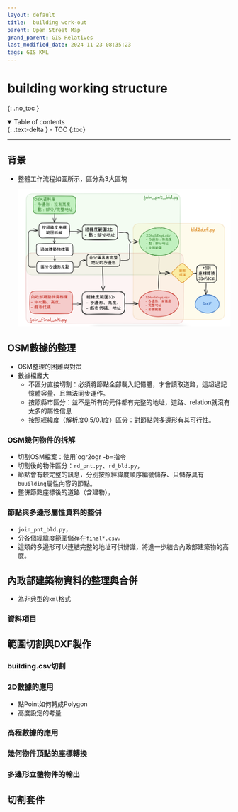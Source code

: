 ```yaml
---
layout: default
title:  building work-out
parent: Open Street Map
grand_parent: GIS Relatives
last_modified_date: 2024-11-23 08:35:23
tags: GIS KML
---
```


# building working structure
{: .no_toc }

<details open markdown="block">
  <summary>
    Table of contents
  </summary>
  {: .text-delta }
- TOC
{:toc}
</details>

---
## 背景

- 整體工作流程如圖所示，區分為3大區塊

  ![alt text](image-1.png)

## OSM數據的整理

- OSM整理的困難與對策
- 數據檔龐大
  - 不區分直接切割：必須將節點全部載入記憶體，才會讀取道路，這超過記憶體容量、且無法同步運作。
  - 按照縣市區分：並不是所有的元件都有完整的地址，道路、relation就沒有太多的屬性信息
  - 按照經緯度（解析度0.5/0.1度）區分：對節點與多邊形有其可行性。

### OSM幾何物件的拆解

- 切割OSM檔案：使用`ogr2ogr -b=指令
- 切割後的物件區分：`rd_pnt.py`、`rd_bld.py`，
- 節點會有較完整的訊息，分別按照經緯度順序編號儲存、只儲存具有`buuilding`屬性內容的節點。
- 整併節點座標後的道路（含建物），

### 節點與多邊形屬性資料的整併

- `join_pnt_bld.py`，
- 分各個經緯度範圍儲存在`final*.csv`。
- 這類的多邊形可以連結完整的地址可供辨識，將進一步結合內政部建築物的高度。

## 內政部建築物資料的整理與合併

- 為非典型的`kml`格式

### 資料項目

## 範圍切割與DXF製作

### building.csv切割

### 2D數據的應用

- 點Point如何轉成Polygon
- 高度設定的考量

### 高程數據的應用

### 幾何物件頂點的座標轉換

### 多邊形立體物件的輸出

## 切割套件
